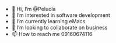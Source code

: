 - 👋 Hi, I’m @Peluola
- 👀 I’m interested in software development 
- 🌱 I’m currently learning eMacs
- 💞️ I’m looking to collaborate on business 
- 📫 How to reach me 09160674116

<!---
Peluola/Peluola is a ✨ special ✨ repository because its `README.md` (this file) appears on your GitHub profile.
You can click the Preview link to take a look at your changes.
--->
